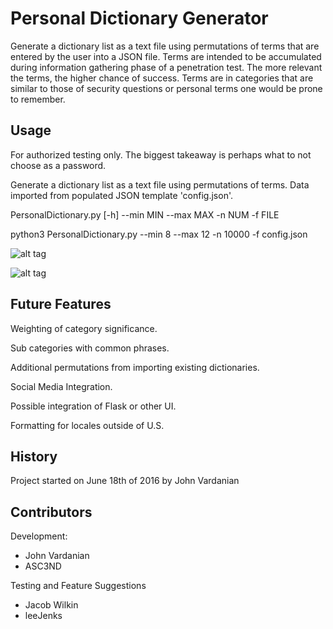 # Personal Dictionary Generator

Generate a dictionary list as a text file using permutations of terms that are entered by the user into a JSON file. Terms are intended to be accumulated during information gathering phase of a penetration test. The more relevant the terms, the higher chance of success. Terms are in categories that are similar to those of security questions or personal terms one would be prone to remember.

## Usage

For authorized testing only. The biggest takeaway is perhaps what to not choose as a password.

Generate a dictionary list as a text file using permutations of terms. Data imported from populated JSON template 'config.json'.

PersonalDictionary.py [-h] --min MIN --max MAX -n NUM -f FILE

python3 PersonalDictionary.py --min 8 --max 12 -n 10000 -f config.json

![alt tag](https://raw.githubusercontent.com/MC-GitFlow/personal-dictionary/master/example/Usage.png)

![alt tag](https://raw.githubusercontent.com/MC-GitFlow/personal-dictionary/master/example/Screenshot.png)

## Future Features

Weighting of category significance.

Sub categories with common phrases.

Additional permutations from importing existing dictionaries.

Social Media Integration.

Possible integration of Flask or other UI.

Formatting for locales outside of U.S.

## History

Project started on June 18th of 2016 by John Vardanian

## Contributors

Development:
- John Vardanian
- ASC3ND

Testing and Feature Suggestions
- Jacob Wilkin
- leeJenks
